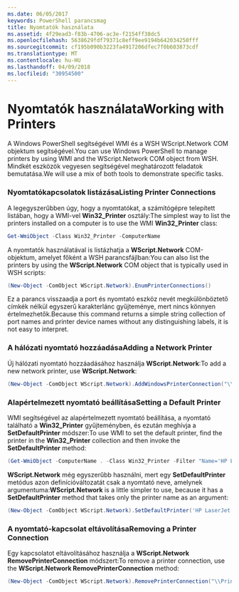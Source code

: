 ```yaml
---
ms.date: 06/05/2017
keywords: PowerShell parancsmag
title: Nyomtatók használata
ms.assetid: 4f29ead3-f83b-4706-ac3e-f2154ff38dc5
ms.openlocfilehash: 5638629fdf79371c8eff9ee9194b642034250fff
ms.sourcegitcommit: cf195b090b3223fa4917206dfec7f0b603873cdf
ms.translationtype: MT
ms.contentlocale: hu-HU
ms.lasthandoff: 04/09/2018
ms.locfileid: "30954500"
---
```

# <a name="working-with-printers"></a><span data-ttu-id="aae7f-103">Nyomtatók használata</span><span class="sxs-lookup"><span data-stu-id="aae7f-103">Working with Printers</span></span>

<span data-ttu-id="aae7f-104">A Windows PowerShell segítségével WMI és a WSH WScript.Network COM objektum segítségével.</span><span class="sxs-lookup"><span data-stu-id="aae7f-104">You can use Windows PowerShell to manage printers by using WMI and the WScript.Network COM object from WSH.</span></span> <span data-ttu-id="aae7f-105">Mindkét eszközök vegyesen segítségével meghatározott feladatok bemutatása.</span><span class="sxs-lookup"><span data-stu-id="aae7f-105">We will use a mix of both tools to demonstrate specific tasks.</span></span>

### <a name="listing-printer-connections"></a><span data-ttu-id="aae7f-106">Nyomtatókapcsolatok listázása</span><span class="sxs-lookup"><span data-stu-id="aae7f-106">Listing Printer Connections</span></span>

<span data-ttu-id="aae7f-107">A legegyszerűbben úgy, hogy a nyomtatókat, a számítógépre telepített listában, hogy a WMI-vel **Win32_Printer** osztály:</span><span class="sxs-lookup"><span data-stu-id="aae7f-107">The simplest way to list the printers installed on a computer is to use the WMI **Win32_Printer** class:</span></span>

```powershell
Get-WmiObject -Class Win32_Printer -ComputerName
```

<span data-ttu-id="aae7f-108">A nyomtatók használatával is listázhatja a **WScript.Network** COM-objektum, amelyet főként a WSH parancsfájlban:</span><span class="sxs-lookup"><span data-stu-id="aae7f-108">You can also list the printers by using the **WScript.Network** COM object that is typically used in WSH scripts:</span></span>

```powershell
(New-Object -ComObject WScript.Network).EnumPrinterConnections()
```

<span data-ttu-id="aae7f-109">Ez a parancs visszaadja a port és nyomtató eszköz nevét megkülönböztető címkék nélkül egyszerű karakterlánc gyűjteménye, mert nincs könnyen értelmezhetők.</span><span class="sxs-lookup"><span data-stu-id="aae7f-109">Because this command returns a simple string collection of port names and printer device names without any distinguishing labels, it is not easy to interpret.</span></span>

### <a name="adding-a-network-printer"></a><span data-ttu-id="aae7f-110">A hálózati nyomtató hozzáadása</span><span class="sxs-lookup"><span data-stu-id="aae7f-110">Adding a Network Printer</span></span>

<span data-ttu-id="aae7f-111">Új hálózati nyomtató hozzáadásához használja **WScript.Network**:</span><span class="sxs-lookup"><span data-stu-id="aae7f-111">To add a new network printer, use **WScript.Network**:</span></span>

```powershell
(New-Object -ComObject WScript.Network).AddWindowsPrinterConnection("\\Printserver01\Xerox5")
```

### <a name="setting-a-default-printer"></a><span data-ttu-id="aae7f-112">Alapértelmezett nyomtató beállítása</span><span class="sxs-lookup"><span data-stu-id="aae7f-112">Setting a Default Printer</span></span>

<span data-ttu-id="aae7f-113">WMI segítségével az alapértelmezett nyomtató beállítása, a nyomtató található a **Win32_Printer** gyűjteményben, és ezután meghívja a **SetDefaultPrinter** módszer:</span><span class="sxs-lookup"><span data-stu-id="aae7f-113">To use WMI to set the default printer, find the printer in the **Win32_Printer** collection and then invoke the **SetDefaultPrinter** method:</span></span>

```powershell
(Get-WmiObject -ComputerName . -Class Win32_Printer -Filter "Name='HP LaserJet 5Si'").SetDefaultPrinter()
```

<span data-ttu-id="aae7f-114">**WScript.Network** még egyszerűbb használni, mert egy **SetDefaultPrinter** metódus azon definícióváltozatát csak a nyomtató neve, amelynek argumentuma:</span><span class="sxs-lookup"><span data-stu-id="aae7f-114">**WScript.Network** is a little simpler to use, because it has a **SetDefaultPrinter** method that takes only the printer name as an argument:</span></span>

```powershell
(New-Object -ComObject WScript.Network).SetDefaultPrinter('HP LaserJet 5Si')
```

### <a name="removing-a-printer-connection"></a><span data-ttu-id="aae7f-115">A nyomtató-kapcsolat eltávolítása</span><span class="sxs-lookup"><span data-stu-id="aae7f-115">Removing a Printer Connection</span></span>

<span data-ttu-id="aae7f-116">Egy kapcsolatot eltávolításához használja a **WScript.Network RemovePrinterConnection** módszert:</span><span class="sxs-lookup"><span data-stu-id="aae7f-116">To remove a printer connection, use the **WScript.Network RemovePrinterConnection** method:</span></span>

```powershell
(New-Object -ComObject WScript.Network).RemovePrinterConnection("\\Printserver01\Xerox5")
```